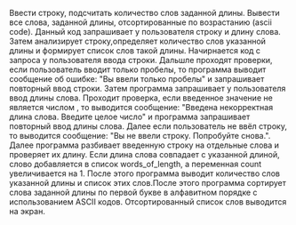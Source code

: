 Ввести строку, подсчитать количество слов заданной длины. Вывести все слова, заданной длины, отсортированные по возрастанию (ascii code).
Данный код запрашивает у пользователя строку и длину слова. Затем анализирует строку,определяет количество слов указанной длины и формирует список слов такой длины.
Начирнается код с запроса у пользователя ввода строки. Дальшле проходят проверки, если пользователь вводит только пробелы, то программа выводит сообщение об ошибке:
"Вы ввели только пробелы" и запрашивает повторный ввод строки. 
Затем программа запрашивает у пользователя ввод длины слова. Проходит проверка, если введенное значение не является числом , то выводится сообщение:
"Введена некорректная длина слова. Введите целое число" и программа запрашивает повторный ввод длины слова. Далее если пользователь не ввёл строку, то выводится сообщение:
"Вы не ввели строку. Попробуйте снова.". Далее программа разбивает введенную строку на отдельные слова и проверяет их длину.
Если длина слова совпадает с указанной длиной, слово добавляется в список words_of_length, а переменная count увеличивается на 1. 
После этого программа выводит количество слов указанной длины и список этих слов.После этого программа сортирует слова заданной длины по первой букве
в алфавитном порядке с использованием ASCII кодов. Отсортированный список слов выводится на экран.
